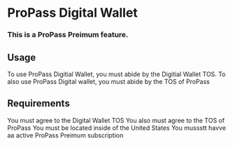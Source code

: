 # ProPass Digital Wallet

### This is a ProPass Preimum feature.

## Usage

To use ProPass Digitial Wallet, you must abide by the Digitial Wallet TOS. 
To also use ProPass Digital wallet, you must abide by the TOS of ProPass

## Requirements

You must agree to the Digital Wallet TOS
You also must agree to the TOS of ProPass
You must be located inside of the United States
You mussstt havve aa active ProPass Preimum subscription
